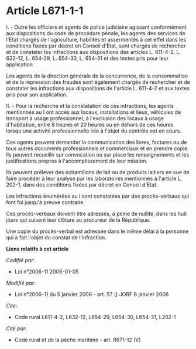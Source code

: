 # Article L671-1-1

I. - Outre les officiers et agents de police judiciaire agissant conformément aux dispositions du code de procédure pénale,
les agents des services de l'Etat chargés de l'agriculture, habilités et assermentés à cet effet dans les conditions fixées
par décret en Conseil d'Etat, sont chargés de rechercher et de constater les infractions aux dispositions des articles L.
611-4-2, L. 632-12, L. 654-29, L. 654-30, L. 654-31 et des textes pris pour leur application.

Les agents de la direction générale de la concurrence, de la consommation et de la répression des fraudes sont également
chargés de rechercher et de constater les infractions aux dispositions de l'article L. 611-4-2 et aux textes pris pour son
application.

II. - Pour la recherche et la constatation de ces infractions, les agents mentionnés au I ont accès aux locaux, installations
et lieux, véhicules de transport à usage professionnel, à l'exclusion des locaux à usage d'habitation, entre 8 heures et 20
heures ou en dehors de ces heures lorsqu'une activité professionnelle liée à l'objet du contrôle est en cours.

Ces agents peuvent demander la communication des livres, factures ou de tous autres documents professionnels et commerciaux
et en prendre copie. Ils peuvent recueillir sur convocation ou sur place les renseignements et les justifications propres à
l'accomplissement de leur mission.

Ils peuvent prélever des échantillons de lait ou de produits laitiers en vue de faire procéder à leur analyse par les
laboratoires mentionnés à l'article L. 202-1, dans des conditions fixées par décret en Conseil d'Etat.

Les infractions énumérées au I sont constatées par des procès-verbaux qui font foi jusqu'à preuve contraire.

Ces procès-verbaux doivent être adressés, à peine de nullité, dans les huit jours qui suivent leur clôture au procureur de la
République.

Une copie du procès-verbal est adressée dans le même délai à la personne qui a fait l'objet du constat de l'infraction.

**Liens relatifs à cet article**

_Codifié par_:

  - Loi n°2006-11 2006-01-05

_Modifié par_:

  - Loi n°2006-11 du 5 janvier 2006 - art. 57 () JORF 6 janvier 2006

_Cite_:

  - Code rural L611-4-2, L632-12, L654-29, L654-30, L654-31, L202-1

_Cité par_:

  - Code rural et de la pêche maritime - art. R671-12 (V)

